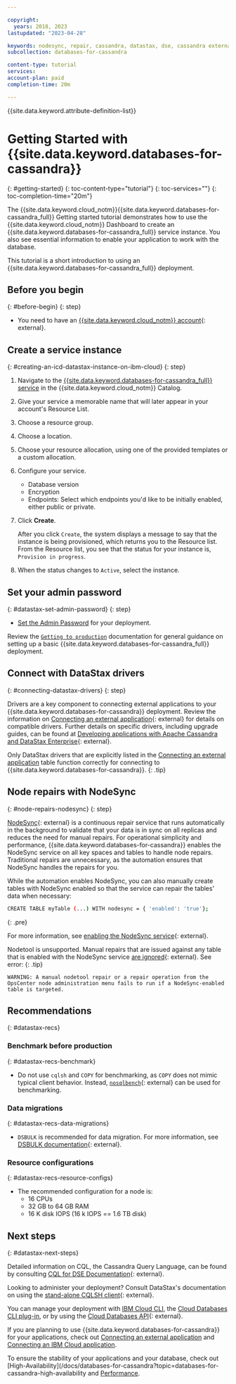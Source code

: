 ```yaml
---

copyright:
  years: 2018, 2023
lastupdated: "2023-04-28"

keywords: nodesync, repair, cassandra, datastax, dse, cassandra external application, nodesync, cassandra migration
subcollection: databases-for-cassandra

content-type: tutorial
services: 
account-plan: paid
completion-time: 20m

---
```


{{site.data.keyword.attribute-definition-list}}

# Getting Started with {{site.data.keyword.databases-for-cassandra}}
{: #getting-started}
{: toc-content-type="tutorial"} 
{: toc-services=""} 
{: toc-completion-time="20m"}

The {{site.data.keyword.cloud_notm}}{{site.data.keyword.databases-for-cassandra_full}} Getting started tutorial demonstrates how to use the {{site.data.keyword.cloud_notm}} Dashboard to create an {{site.data.keyword.databases-for-cassandra_full}} service instance. You also see essential information to enable your application to work with the database.

This tutorial is a short introduction to using an {{site.data.keyword.databases-for-cassandra_full}} deployment. 

## Before you begin
{: #before-begin}
{: step}

- You need to have an [{{site.data.keyword.cloud_notm}} account](https://cloud.ibm.com/registration){: external}.

## Create a service instance
{: #creating-an-icd-datastax-instance-on-ibm-cloud}
{: step}

1. Navigate to the [{{site.data.keyword.databases-for-cassandra_full}} service](https://cloud.ibm.com/databases/databases-for-cassandra/create) in the {{site.data.keyword.cloud_notm}} Catalog.

1. Give your service a memorable name that will later appear in your account's Resource List.
1. Choose a resource group.
1. Choose a location.
1. Choose your resource allocation, using one of the provided templates or a custom allocation. 
1. Configure your service.
   - Database version
   - Encryption
   - Endpoints: Select which endpoints you'd like to be initially enabled, either public or private. 
1. Click **Create**.

   After you click `Create`, the system displays a message to say that the instance is being provisioned, which returns you to the Resource list. From the Resource list, you see that the status for your instance is, `Provision in progress`. 

1.  When the status changes to `Active`, select the instance.

## Set your admin password
{: #datastax-set-admin-password}
{: step}

- [Set the Admin Password](/docs/databases-for-cassandra?topic=databases-for-cassandra-admin-password) for your deployment.

Review the [`Getting to production`](/docs/cloud-databases?topic=cloud-databases-best-practices) documentation for general guidance on setting up a basic {{site.data.keyword.databases-for-cassandra_full}} deployment.

## Connect with DataStax drivers
{: #connecting-datastax-drivers}
{: step}

Drivers are a key component to connecting external applications to your {{site.data.keyword.databases-for-cassandra}} deployment. Review the information on [Connecting an external application](/docs/databases-for-cassandra?topic=databases-for-cassandra-external-app){: external} for details on compatible drivers. Further details on specific drivers, including upgrade guides, can be found at [Developing applications with Apache Cassandra and DataStax Enterprise](https://docs.datastax.com/en/devapp/doc/devapp/aboutDrivers.html){: external}. 
 
Only DataStax drivers that are explicitly listed in the [Connecting an external application](/docs/databases-for-cassandra?topic=databases-for-cassandra-external-app) table function correctly for connecting to {{site.data.keyword.databases-for-cassandra}}.
{: .tip} 

## Node repairs with NodeSync
{: #node-repairs-nodesync}
{: step}

[NodeSync](https://docs.datastax.com/en/dse/6.7/dse-admin/datastax_enterprise/config/aboutNodesync.html){: external} is a continuous repair service that runs automatically in the background to validate that your data is in sync on all replicas and reduces the need for manual repairs. For operational simplicity and performance, {{site.data.keyword.databases-for-cassandra}} enables the NodeSync service on all key spaces and tables to handle node repairs. Traditional repairs are unnecessary, as the automation ensures that NodeSync handles the repairs for you.  

While the automation enables NodeSync, you can also manually create tables with NodeSync enabled so that the service can repair the tables' data when necessary: 
```sh
CREATE TABLE myTable (...) WITH nodesync = { 'enabled': 'true'};
```
{: .pre}


For more information, see [enabling the NodeSync service](https://docs.datastax.com/en/dse/6.7/dse-admin/datastax_enterprise/config/enablingNodesync.html){: external}.  

Nodetool is unsupported. Manual repairs that are issued against any table that is enabled with the NodeSync service [are ignored](https://docs.datastax.com/en/opscenter/6.5/opsc/online_help/services/opscNodeSyncService.html#NodeSyncServiceversusRepairService){: external}. See error:
{: .tip}

```text
WARNING: A manual nodetool repair or a repair operation from the OpsCenter node administration menu fails to run if a NodeSync-enabled table is targeted.
```

## Recommendations
{: #datastax-recs}

### Benchmark before production
{: #datastax-recs-benchmark}

- Do not use `cqlsh` and `COPY` for benchmarking, as `COPY` does not mimic typical client behavior. Instead, [`nosqlbench`](https://github.com/nosqlbench/nosqlbench){: external} can be used for benchmarking. 

### Data migrations
{: #datastax-recs-data-migrations}

- `DSBULK` is recommended for data migration. For more information, see [DSBULK documentation](https://docs.datastax.com/en/dsbulk/doc/dsbulk/reference/dsbulkCmd.html){: external}. 

### Resource configurations
{: #datastax-recs-resource-configs}

- The recommended configuration for a node is: 
    - 16 CPUs 
    - 32 GB to 64 GB RAM 
    - 16 K disk IOPS (16 k IOPS == 1.6 TB disk)


## Next steps
{: #datastax-next-steps}

Detailed information on CQL, the Cassandra Query Language, can be found by consulting [CQL for DSE Documentation](https://docs.datastax.com/en/dse/6.0/cql/){: external}. 

Looking to administer your deployment? Consult DataStax's documentation on using the [stand-alone CQLSH client](https://docs.datastax.com/en/astra/docs/connecting-to-databases-using-standalone-cqlsh.html){: external}. 

You can manage your deployment with [IBM Cloud CLI](/docs/cli?topic=cli-install-ibmcloud-cli), the [Cloud Databases CLI plug-in](/docs/databases-cli-plugin?topic=databases-cli-plugin-cdb-reference), or by using the [Cloud Databases API](https://cloud.ibm.com/apidocs/cloud-databases-api){: external}.

If you are planning to use {{site.data.keyword.databases-for-cassandra}} for your applications, check out [Connecting an external application](/docs/databases-for-cassandra?topic=databases-for-cassandra-external-app) and [Connecting an IBM Cloud application](/docs/databases-for-cassandra?topic=databases-for-cassandra-ibmcloud-app).

To ensure the stability of your applications and your database, check out [High-Availability](/docs/databases-for-cassandra?topic=databases-for-cassandra-high-availability and [Performance](/docs/databases-for-cassandra?topic=databases-for-cassandra-performance).
